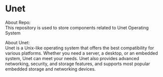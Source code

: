 # Unet

About Repo: \
This repository is used to store components related to Unet Operating System

About Unet: \
Unet is a Unix-like operating system that offers the best compatibility for various platforms. Whether you need a server, a desktop, or an embedded system, Unet can meet your needs. Unet also provides advanced networking, security, and storage features, and supports most popular embedded storage and networking devices.
